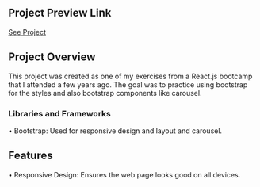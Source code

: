 ## Project Preview Link
[See Project](https://rastifar.github.io/HTML_BOOTSTRAP/)

## Project Overview
This project was created as one of my exercises from a React.js bootcamp that I attended a few years ago.
The goal was to practice using bootstrap for the styles and also bootstrap components like carousel.

### Libraries and Frameworks
•  Bootstrap: Used for responsive design and layout and carousel.

## Features
•  Responsive Design: Ensures the web page looks good on all devices.


